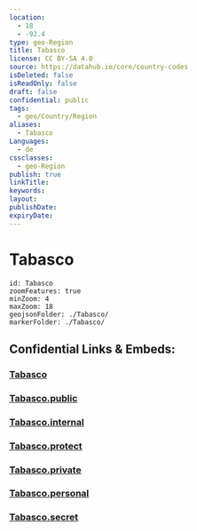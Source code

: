```yaml
---
location:
  - 18
  - -92.4
type: geo-Region
title: Tabasco
license: CC BY-SA 4.0
source: https://datahub.io/core/country-codes
isDeleted: false
isReadOnly: false
draft: false
confidential: public
tags:
  - geo/Country/Region
aliases:
  - Tabasco
Languages:
  - de
cssclasses:
  - geo-Region
publish: true
linkTitle:
keywords:
layout:
publishDate:
expiryDate:
---
```


# Tabasco

```leaflet
id: Tabasco
zoomFeatures: true 
minZoom: 4 
maxZoom: 18
geojsonFolder: ./Tabasco/
markerFolder: ./Tabasco/
```


## Confidential Links & Embeds: 

### [Tabasco](/_Standards/Earth/Continent/America~Central/Mexico/States~Mexico/Tabasco.md) 

### [Tabasco.public](/_public/Earth/Continent/America~Central/Mexico/States~Mexico/Tabasco.public.md) 

### [Tabasco.internal](/_internal/Earth/Continent/America~Central/Mexico/States~Mexico/Tabasco.internal.md) 

### [Tabasco.protect](/_protect/Earth/Continent/America~Central/Mexico/States~Mexico/Tabasco.protect.md) 

### [Tabasco.private](/_private/Earth/Continent/America~Central/Mexico/States~Mexico/Tabasco.private.md) 

### [Tabasco.personal](/_personal/Earth/Continent/America~Central/Mexico/States~Mexico/Tabasco.personal.md) 

### [Tabasco.secret](/_secret/Earth/Continent/America~Central/Mexico/States~Mexico/Tabasco.secret.md)

